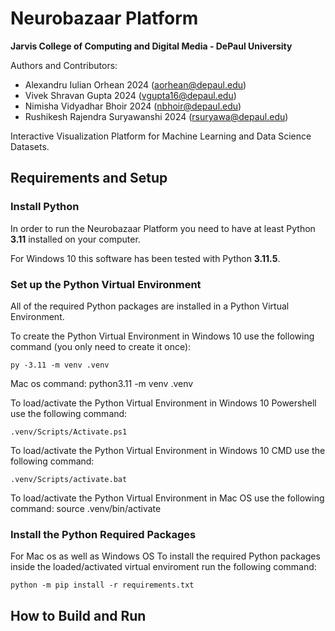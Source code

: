 # Neurobazaar Platform  
**Jarvis College of Computing and Digital Media - DePaul University**  

Authors and Contributors:
- Alexandru Iulian Orhean 2024 (aorhean@depaul.edu)  
- Vivek Shravan Gupta 2024 (vgupta16@depaul.edu)  
- Nimisha Vidyadhar Bhoir 2024 (nbhoir@depaul.edu)  
- Rushikesh Rajendra Suryawanshi 2024 (rsuryawa@depaul.edu) 

Interactive Visualization Platform for Machine Learning and Data Science Datasets.

## Requirements and Setup

### Install Python

In order to run the Neurobazaar Platform you need to have at least Python **3.11** installed on your computer.

For Windows 10 this software has been tested with Python **3.11.5**.

### Set up the Python Virtual Environment

All of the required Python packages are installed in a Python Virtual Environment.

To create the Python Virtual Environment in Windows 10 use the following command (you only need to create it once):
```
py -3.11 -m venv .venv
```
Mac os  command: python3.11 -m venv .venv  


To load/activate the Python Virtual Environment in Windows 10 Powershell use the following command:
```
.venv/Scripts/Activate.ps1
```

To load/activate the Python Virtual Environment in Windows 10 CMD use the following command:
```
.venv/Scripts/activate.bat
```
To load/activate the Python Virtual Environment in Mac OS use the following command: 
source .venv/bin/activate  


### Install the Python Required Packages
For Mac os as well as Windows OS
To install the required Python packages inside the loaded/activated virtual enviroment run the following command:
```
python -m pip install -r requirements.txt
```

## How to Build and Run
